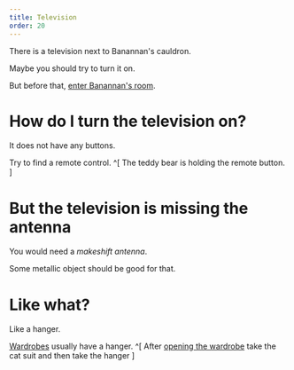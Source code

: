 ```yaml
---
title: Television
order: 20
---
```


There is a television next to Banannan's cauldron.

Maybe you should try to turn it on.

But before that, [enter Banannan's room](squeaky-door).

# How do I turn the television on?
It does not have any buttons.

Try to find a remote control. ^[ The teddy bear is holding the remote button. ]

# But the television is missing the antenna
You would need a _makeshift antenna_.

Some metallic object should be good for that.

# Like what?
Like a hanger.

[Wardrobes](wardrobe) usually have a hanger. ^[ After [opening the wardrobe](wardrobe) take the cat suit and then take the hanger ]
